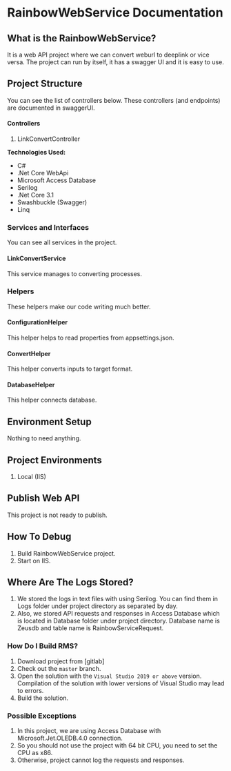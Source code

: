 # RainbowWebService Documentation

## What is the RainbowWebService?
It is a web API project where we can convert weburl to deeplink or vice versa. The project can run by itself, it has a swagger UI and it is easy to use.

## Project Structure
You can see the list of controllers below. These controllers (and endpoints) are documented in swaggerUI.

#### Controllers
1. LinkConvertController

**Technologies Used:**
* C#
* .Net Core WebApi
* Microsoft Access Database
* Serilog
* .Net Core 3.1
* Swashbuckle (Swagger)
* Linq

### Services and Interfaces
You can see all services in the project.

#### LinkConvertService
This service manages to converting processes.

### Helpers
These helpers make our code writing much better.

#### ConfigurationHelper
This helper helps to read properties from appsettings.json.

#### ConvertHelper
This helper converts inputs to target format.

#### DatabaseHelper
This helper connects database.
 
## Environment Setup
Nothing to need anything.

## Project Environments
1. Local (IIS)

## Publish Web API
This project is not ready to publish.

## How To Debug
1. Build RainbowWebService project.
1. Start on IIS.

## Where Are The Logs Stored?
1. We stored the logs in text files with using Serilog. You can find them in Logs folder under project directory as separated by day.
1. Also, we stored API requests and responses in Access Database which is located in Database folder under project directory. Database name is Zeusdb and table name is RainbowServiceRequest.

### How Do I Build RMS?
1. Download project from [gitlab]
1. Check out the `master` branch.
1. Open the solution with the `Visual Studio 2019 or above` version. Compilation of the solution with lower versions of Visual Studio may lead to errors.
1. Build the solution.

### Possible Exceptions
1. In this project, we are using Access Database with Microsoft.Jet.OLEDB.4.0 connection. 
1. So you should not use the project with 64 bit CPU, you need to set the CPU as x86.
1. Otherwise, project cannot log the requests and responses.